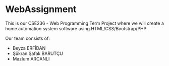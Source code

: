 # WebAssignment

This is our CSE236 - Web Programming Term Project where we will create a home automation system software using HTML/CSS/Bootstrap/PHP

Our team consists of:
- Beyza ERFİDAN
- Şükran Şafak BARUTÇU 
- Mazlum ARCANLI
